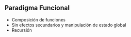 ##  Paradigma Funcional

* Composición de funciones
* Sin efectos secundarios y manipulación de estado global
* Recursión
